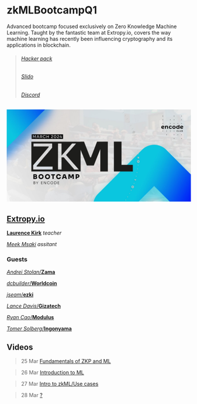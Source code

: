 # zkMLBootcampQ1

Advanced bootcamp focused exclusively on Zero Knowledge Machine Learning. Taught by the fantastic team at Extropy.io, covers the way machine learning has recently been influencing cryptography and its applications in blockchain.

> ###### [Hacker pack](https://encodeclub.notion.site/zkML-Bootcamp-Q1-2024-56797105136243a5b60d0cd509a13bf6)
>
> ###### [Slido](https://app.sli.do/event/erR9KGe8wQgsocRxxmpdjw)
>
> ###### [Discord](https://discord.gg/encodeclub)

## ![ZK](./img/ZK-ML_boot_banner_01.jpg)

## [Extropy.io](https://www.linkedin.com/company/extropy-io-ltd/)

[**Laurence Kirk**](https://www.linkedin.com/in/extropylaurence/) _teacher_

[_Meek Msaki_](https://www.linkedin.com/in/msaki/) _assitant_

### Guests

[_Andrei Stolan_/**Zama**](https://www.linkedin.com/in/andreistoian/)

[_dcbuilder_/**Worldcoin**](https://twitter.com/DCbuild3r)

[_jseam_/**ezki**](https://www.linkedin.com/in/jason-m-6147221/)

[_Lance Davis_/**Gizatech**](https://www.linkedin.com/in/lancendavis/)

[_Ryan Cao_/**Modulus**](https://www.linkedin.com/in/ryan-cao/)

[_Tomer Solberg_/**Ingonyama**](https://www.linkedin.com/in/tomer-solberg-a319a03/)

## Videos

> 25 Mar [Fundamentals of ZKP and ML](https://youtu.be/1gkTFRL_asc)

> 26 Mar [Introduction to ML](https://youtu.be/y_Nl5PF8vX0)

> 27 Mar [Intro to zkML/Use cases](https://youtu.be/SnYBN3y3mp4)

> 28 Mar [?](https://youtu.be/xxx)
